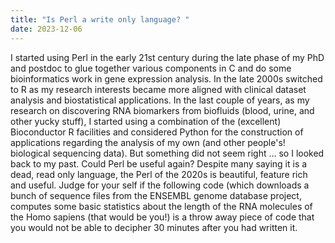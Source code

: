 ```yaml
---
title: "Is Perl a write only language? "
date: 2023-12-06
---
```


I started using Perl in the early 21st century during the late phase of my PhD and postdoc to glue together 
various components in C and do some bioinformatics work in gene expression analysis. In the late 2000s switched
to R as my research interests became more aligned with clinical dataset analysis and biostatistical applications.
In the last couple of years, as my research on discovering RNA biomarkers from biofluids (blood, urine, and other
yucky stuff), I started using a combination of the (excellent) Bioconductor R facilities and considered Python for
the construction of applications regarding the analysis of my own (and other people's! biological sequencing data).
But something did not seem right ... so I looked back to my past. Could Perl be useful again? Despite many saying
it is a dead, read only language, the Perl of the 2020s is beautiful, feature rich and useful. 
Judge for your self if the following code (which downloads a bunch of sequence files from the ENSEMBL genome database
project, computes some basic statistics about the length of the RNA molecules of the Homo sapiens (that would be you!) 
is a throw away piece of code that you would not be able to decipher 30 minutes after you had written it. 
